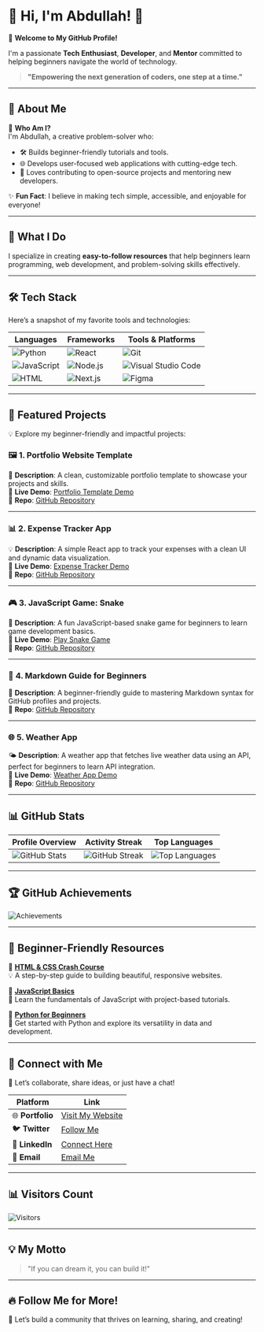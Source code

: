 # 🌟 Hi, I'm Abdullah! 👋  
🎉 **Welcome to My GitHub Profile!**  

I'm a passionate **Tech Enthusiast**, **Developer**, and **Mentor** committed to helping beginners navigate the world of technology.  

> **"Empowering the next generation of coders, one step at a time."**  

---

## 🎯 **About Me**  
👋 **Who Am I?**  
I'm Abdullah, a creative problem-solver who:  
- 🛠 Builds beginner-friendly tutorials and tools.  
- 🌐 Develops user-focused web applications with cutting-edge tech.  
- 🤝 Loves contributing to open-source projects and mentoring new developers.  

✨ **Fun Fact**: I believe in making tech simple, accessible, and enjoyable for everyone!  

---

## 🌈 **What I Do**  
I specialize in creating **easy-to-follow resources** that help beginners learn programming, web development, and problem-solving skills effectively.  

---

## 🛠️ **Tech Stack**  
Here’s a snapshot of my favorite tools and technologies:  

| **Languages**       | **Frameworks**        | **Tools & Platforms**      |  
|----------------------|-----------------------|----------------------------|  
| ![Python](https://img.shields.io/badge/Python-3776AB?style=for-the-badge&logo=python&logoColor=white) | ![React](https://img.shields.io/badge/React-20232A?style=for-the-badge&logo=react&logoColor=61DAFB) | ![Git](https://img.shields.io/badge/Git-F05032?style=for-the-badge&logo=git&logoColor=white) |  
| ![JavaScript](https://img.shields.io/badge/JavaScript-F7DF1E?style=for-the-badge&logo=javascript&logoColor=black) | ![Node.js](https://img.shields.io/badge/Node.js-339933?style=for-the-badge&logo=nodedotjs&logoColor=white) | ![Visual Studio Code](https://img.shields.io/badge/VS%20Code-007ACC?style=for-the-badge&logo=visualstudiocode&logoColor=white) |  
| ![HTML](https://img.shields.io/badge/HTML-E34F26?style=for-the-badge&logo=html5&logoColor=white) | ![Next.js](https://img.shields.io/badge/Next.js-000000?style=for-the-badge&logo=nextdotjs&logoColor=white) | ![Figma](https://img.shields.io/badge/Figma-F24E1E?style=for-the-badge&logo=figma&logoColor=white) |  

---

## 🌟 **Featured Projects**  
💡 Explore my beginner-friendly and impactful projects:  

### 🖼️ **1. Portfolio Website Template**  
🚀 **Description**: A clean, customizable portfolio template to showcase your projects and skills.  
🔗 **Live Demo**: [Portfolio Template Demo](https://abdullah-portfolio-demo.com)  
📂 **Repo**: [GitHub Repository](https://github.com/abdullah/portfolio-template)  

---

### 📊 **2. Expense Tracker App**  
💡 **Description**: A simple React app to track your expenses with a clean UI and dynamic data visualization.  
🔗 **Live Demo**: [Expense Tracker Demo](https://abdullah-expensetracker.com)  
📂 **Repo**: [GitHub Repository](https://github.com/abdullah/expense-tracker)  

---

### 🎮 **3. JavaScript Game: Snake**  
🐍 **Description**: A fun JavaScript-based snake game for beginners to learn game development basics.  
🔗 **Live Demo**: [Play Snake Game](https://abdullah-snake-game.com)  
📂 **Repo**: [GitHub Repository](https://github.com/abdullah/snake-game)  

---

### 📘 **4. Markdown Guide for Beginners**  
📝 **Description**: A beginner-friendly guide to mastering Markdown syntax for GitHub profiles and projects.  
📂 **Repo**: [GitHub Repository](https://github.com/abdullah/markdown-guide)  

---

### 🌐 **5. Weather App**  
🌤️ **Description**: A weather app that fetches live weather data using an API, perfect for beginners to learn API integration.  
🔗 **Live Demo**: [Weather App Demo](https://abdullah-weather-app.com)  
📂 **Repo**: [GitHub Repository](https://github.com/abdullah/weather-app)  

---

## 📊 **GitHub Stats**  

| **Profile Overview** | **Activity Streak** | **Top Languages** |  
|-----------------------|---------------------|-------------------|  
| ![GitHub Stats](https://github-readme-stats.vercel.app/api?username=abdullah&show_icons=true&theme=radical) | ![GitHub Streak](https://github-readme-streak-stats.herokuapp.com/?user=abdullah&theme=radical) | ![Top Languages](https://github-readme-stats.vercel.app/api/top-langs/?username=abdullah&layout=compact&theme=radical) |  

---

## 🏆 **GitHub Achievements**  
![Achievements](https://github-profile-trophy.vercel.app/?username=abdullah&theme=radical&row=1&column=7)  

---

## 🎉 **Beginner-Friendly Resources**  
📂 [**HTML & CSS Crash Course**](https://github.com/abdullah/html-css-course)  
💡 A step-by-step guide to building beautiful, responsive websites.  

📂 [**JavaScript Basics**](https://github.com/abdullah/js-basics)  
🎯 Learn the fundamentals of JavaScript with project-based tutorials.  

📂 [**Python for Beginners**](https://github.com/abdullah/python-basics)  
🐍 Get started with Python and explore its versatility in data and development.  

---

## 🌈 **Connect with Me**  
💌 Let’s collaborate, share ideas, or just have a chat!  

| Platform           | Link                                                   |  
|---------------------|--------------------------------------------------------|  
| 🌐 **Portfolio**   | [Visit My Website](https://abdullah-portfolio.com)      |  
| 🐦 **Twitter**     | [Follow Me](https://twitter.com/abdullah)               |  
| 💼 **LinkedIn**    | [Connect Here](https://linkedin.com/in/abdullah)        |  
| 📧 **Email**       | [Email Me](mailto:abdullah@techmail.com)                |  

---

## 📊 **Visitors Count**  
![Visitors](https://visitor-badge.glitch.me/badge?page_id=abdullah.abdullah)  

---

## 💡 **My Motto**  
> "If you can dream it, you can build it!"  

---

## 🔥 **Follow Me for More!**  
🌟 Let’s build a community that thrives on learning, sharing, and creating!  
